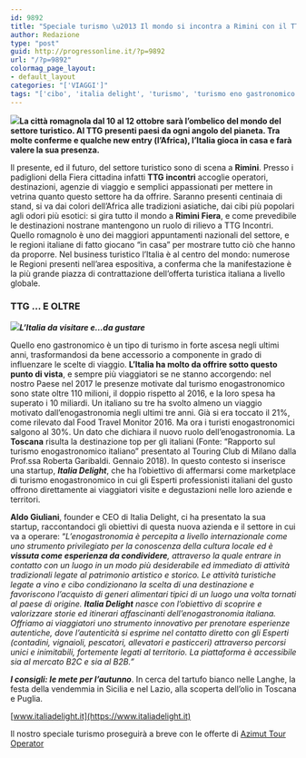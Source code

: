 ```yaml
---
id: 9892
title: "Speciale turismo \u2013 Il mondo si incontra a Rimini con il TTG. Pt. 3"
author: Redazione
type: "post"
guid: http://progressonline.it/?p=9892
url: "/?p=9892"
colormag_page_layout:
- default_layout
categories: "['VIAGGI']"
tags: "['cibo', 'italia delight', 'turismo', 'turismo eno gastronomico', 'vacanze', 'Viaggi']"
---
```


**![](https://progressonline.it/wp-content/uploads/2018/10/1535527349ba576f1cebf19e13225cdd498927d7a4-300x225.png)La città romagnola dal 10 al 12 ottobre sarà l’ombelico del mondo del settore turistico. Al TTG presenti paesi da ogni angolo del pianeta. Tra molte conferme e qualche new entry (l’Africa), l’Italia gioca in casa e farà valere la sua presenza.**

Il presente, ed il futuro, del settore turistico sono di scena a **Rimini**. Presso i padiglioni della Fiera cittadina infatti **TTG incontri** accoglie operatori, destinazioni, agenzie di viaggio e semplici appassionati per mettere in vetrina quanto questo settore ha da offrire. Saranno presenti centinaia di stand, si va dai colori dell’Africa alle tradizioni asiatiche, dai cibi più popolari agli odori più esotici: si gira tutto il mondo a **Rimini Fiera**, e come prevedibile le destinazioni nostrane mantengono un ruolo di rilievo a TTG Incontri. Quello romagnolo è uno dei maggiori appuntamenti nazionali del settore, e le regioni italiane di fatto giocano “in casa” per mostrare tutto ciò che hanno da proporre. Nel business turistico l’Italia è al centro del mondo: numerose le Regioni presenti nell’area espositiva, a conferma che la manifestazione è la più grande piazza di contrattazione dell’offerta turistica italiana a livello globale.

### **TTG … E OLTRE**

***![](https://progressonline.it/wp-content/uploads/2018/10/Logo-Italia-Delight-rosso_senza_payoff-300x132.jpg)L’Italia da visitare e…da gustare***

Quello eno gastronomico è un tipo di turismo in forte ascesa negli ultimi anni, trasformandosi da bene accessorio a componente in grado di influenzare le scelte di viaggio. **L’Italia ha molto da offrire sotto questo punto di vista**, e sempre più viaggiatori se ne stanno accorgendo: nel nostro Paese nel 2017 le presenze motivate dal turismo enogastronomico sono state oltre 110 milioni, il doppio rispetto al 2016, e la loro spesa ha superato i 10 miliardi. Un italiano su tre ha svolto almeno un viaggio motivato dall’enogastronomia negli ultimi tre anni. Già si era toccato il 21%, come rilevato dal Food Travel Monitor 2016. Ma ora i turisti enogastronomici salgono al 30%. Un dato che dichiara il nuovo ruolo dell’enogastronomia. La **Toscana** risulta la destinazione top per gli italiani (Fonte: “Rapporto sul turismo enogastronomico italiano” presentato al Touring Club di Milano dalla Prof.ssa Roberta Garibaldi. Gennaio 2018). In questo contesto si inserisce una startup, ***Italia Delight***, che ha l’obiettivo di affermarsi come marketplace di turismo enogastronomico in cui gli Esperti professionisti italiani del gusto offrono direttamente ai viaggiatori visite e degustazioni nelle loro aziende e territori.

**Aldo Giuliani**, founder e CEO di Italia Delight, ci ha presentato la sua startup, raccontandoci gli obiettivi di questa nuova azienda e il settore in cui va a operare: “*L’enogastronomia è percepita a livello internazionale come uno strumento privilegiato per la conoscenza della cultura locale ed è **vissuta come esperienza da condividere**, attraverso la quale entrare in contatto con un luogo in un modo più desiderabile ed immediato di attività tradizionali legate al patrimonio artistico e storico. Le attività turistiche legate a vino e cibo condizionano la scelta di una destinazione e favoriscono l’acquisto di generi alimentari tipici di un luogo una volta tornati al paese di origine. **Italia Delight** nasce con l’obiettivo di scoprire e valorizzare storie ed itinerari affascinanti dell’enogastronomia italiana. Offriamo ai viaggiatori uno strumento innovativo per prenotare esperienze autentiche, dove l’autenticità si esprime nel contatto diretto con gli Esperti (contadini, vignaioli, pescatori, allevatori e pasticceri) attraverso percorsi unici e inimitabili, fortemente legati al territorio. La piattaforma è accessibile sia al mercato B2C e sia al B2B.”*

***I consigli: le mete per l’autunno***. In cerca del tartufo bianco nelle Langhe, la festa della vendemmia in Sicilia e nel Lazio, alla scoperta dell’olio in Toscana e Puglia.

[www.italiadelight.it](https://www.italiadelight.it)

Il nostro speciale turismo proseguirà a breve con le offerte di [Azimut Tour Operator](https://progressonline.it/speciale-turismo-mondo-si-incontra-rimini-ttg-pt-4/)